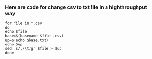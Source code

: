 ### Here are code for change csv to txt file in a highthroughput way

```
for file in *.csv
do 
echo $file
base=$(basename $file .csv)
up=$(echo $base.txt)
echo $up
sed 's/,/\t/g' $file > $up
done
```
